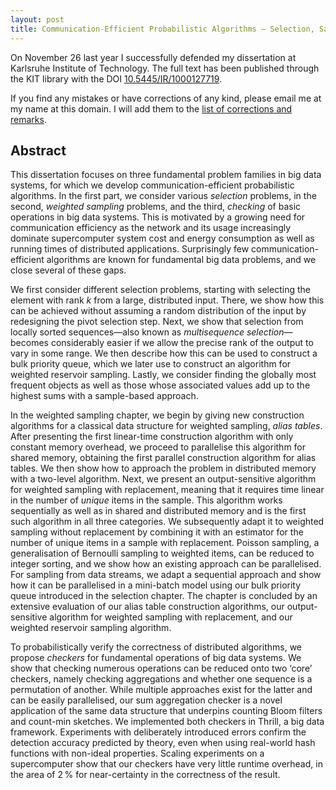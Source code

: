 ```yaml
---
layout: post
title: Communication-Efficient Probabilistic Algorithms – Selection, Sampling, and Checking
---
```


On November 26 last year I successfully defended my dissertation at Karlsruhe
Institute of Technology. The full text has been published through the KIT
library with the DOI
[10.5445/IR/1000127719](https://publikationen.bibliothek.kit.edu/1000127719).

If you find any mistakes or have corrections of any kind, please email me at my
name at this domain.  I will add them to the [list of corrections and
remarks](/files/diss_corrections.pdf).

## Abstract

This dissertation focuses on three fundamental problem families in big data
systems, for which we develop communication-efficient probabilistic algorithms.
In the first part, we consider various *selection* problems, in the second,
*weighted sampling* problems, and the third, *checking* of basic operations in
big data systems. This is motivated by a growing need for communication
efficiency as the network and its usage increasingly dominate supercomputer
system cost and energy consumption as well as running times of distributed
applications. Surprisingly few communication-efficient algorithms are known for
fundamental big data problems, and we close several of these gaps.

We first consider different selection problems, starting with selecting the
element with rank *k* from a large, distributed input. There, we show how this
can be achieved without assuming a random distribution of the input by
redesigning the pivot selection step. Next, we show that selection from locally
sorted sequences—also known as *multisequence selection*—becomes considerably
easier if we allow the precise rank of the output to vary in some range. We then
describe how this can be used to construct a bulk priority queue, which we later
use to construct an algorithm for weighted reservoir sampling. Lastly, we
consider finding the globally most frequent objects as well as those whose
associated values add up to the highest sums with a sample-based approach.

In the weighted sampling chapter, we begin by giving new construction algorithms
for a classical data structure for weighted sampling, *alias tables*.  After
presenting the first linear-time construction algorithm with only constant
memory overhead, we proceed to parallelise this algorithm for shared memory,
obtaining the first parallel construction algorithm for alias tables. We then
show how to approach the problem in distributed memory with a two-level
algorithm. Next, we present an output-sensitive algorithm for weighted sampling
with replacement, meaning that it requires time linear in the number of *unique*
items in the sample. This algorithm works sequentially as well as in shared and
distributed memory and is the first such algorithm in all three categories. We
subsequently adapt it to weighted sampling without replacement by combining it
with an estimator for the number of unique items in a sample with
replacement. Poisson sampling, a generalisation of Bernoulli sampling to
weighted items, can be reduced to integer sorting, and we show how an existing
approach can be parallelised. For sampling from data streams, we adapt a
sequential approach and show how it can be parallelised in a mini-batch model
using our bulk priority queue introduced in the selection chapter. The chapter
is concluded by an extensive evaluation of our alias table construction
algorithms, our output-sensitive algorithm for weighted sampling with
replacement, and our weighted reservoir sampling algorithm.

To probabilistically verify the correctness of distributed algorithms, we
propose *checkers* for fundamental operations of big data systems. We show that
checking numerous operations can be reduced onto two ‘core’ checkers, namely
checking aggregations and whether one sequence is a permutation of
another. While multiple approaches exist for the latter and can be easily
parallelised, our sum aggregation checker is a novel application of the same
data structure that underpins counting Bloom filters and count-min sketches. We
implemented both checkers in Thrill, a big data framework. Experiments with
deliberately introduced errors confirm the detection accuracy predicted by
theory, even when using real-world hash functions with non-ideal properties.
Scaling experiments on a supercomputer show that our checkers have very little
runtime overhead, in the area of 2 % for near-certainty in the correctness of
the result.
